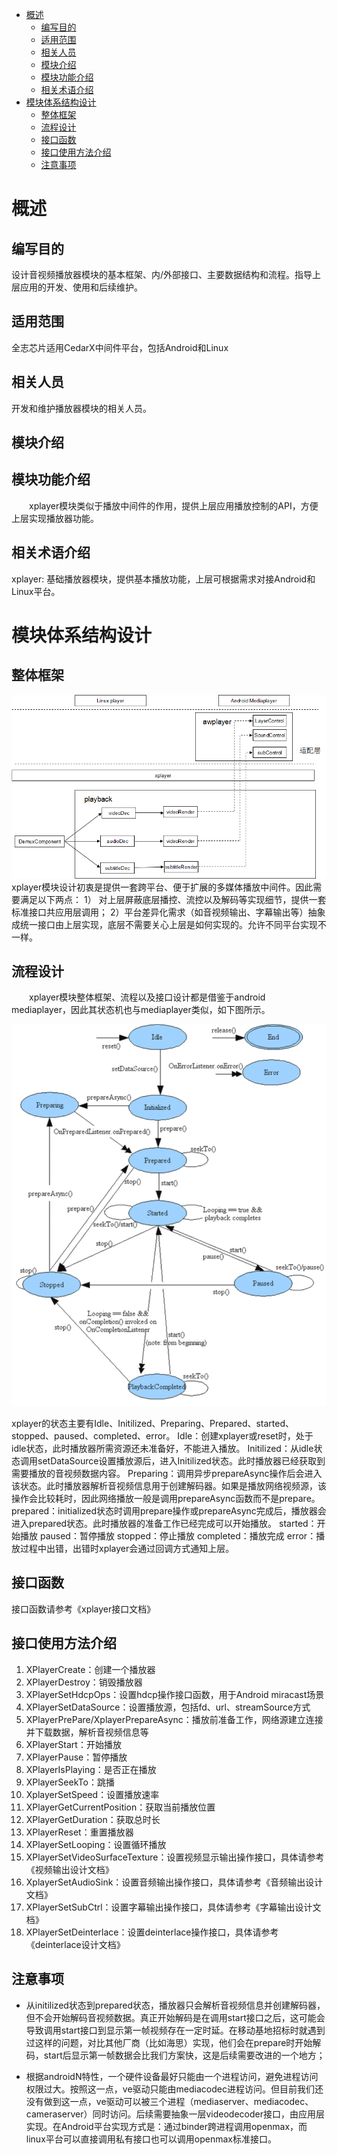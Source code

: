 - [概述](#概述)
  - [编写目的](#编写目的)
  - [适用范围](#适用范围)
  - [相关人员](#相关人员)
  - [模块介绍](#模块介绍)
  - [模块功能介绍](#模块功能介绍)
  - [相关术语介绍](#相关术语介绍)
- [模块体系结构设计](#模块体系结构设计)
  - [整体框架](#整体框架)
  - [流程设计](#流程设计)
  - [接口函数](#接口函数)
  - [接口使用方法介绍](#接口使用方法介绍)
  - [注意事项](#注意事项)

# 概述
## 编写目的
设计音视频播放器模块的基本框架、内/外部接口、主要数据结构和流程。指导上层应用的开发、使用和后续维护。
## 适用范围
全志芯片适用CedarX中间件平台，包括Android和Linux
## 相关人员
开发和维护播放器模块的相关人员。
## 模块介绍
## 模块功能介绍
　　xplayer模块类似于播放中间件的作用，提供上层应用播放控制的API，方便上层实现播放器功能。
## 相关术语介绍
xplayer: 基础播放器模块，提供基本播放功能，上层可根据需求对接Android和Linux平台。

# 模块体系结构设计
## 整体框架

  ![flow](figures/xplayer_struct.png)
  xplayer模块设计初衷是提供一套跨平台、便于扩展的多媒体播放中间件。因此需要满足以下两点：
 1） 对上层屏蔽底层播控、流控以及解码等实现细节，提供一套标准接口共应用层调用；
 2）平台差异化需求（如音视频输出、字幕输出等）抽象成统一接口由上层实现，底层不需要关心上层是如何实现的。允许不同平台实现不一样。
## 流程设计
　　xplayer模块整体框架、流程以及接口设计都是借鉴于android mediaplayer，因此其状态机也与mediaplayer类似，如下图所示。

  ![flow](figures/xplayer_status.png)

xplayer的状态主要有Idle、Initilized、Preparing、Prepared、started、stopped、paused、completed、error。
Idle：创建xplayer或reset时，处于idle状态，此时播放器所需资源还未准备好，不能进入播放。
Initilized：从idle状态调用setDataSource设置播放源后，进入Initilized状态。此时播放器已经获取到需要播放的音视频数据内容。
Preparing：调用异步prepareAsync操作后会进入该状态。此时播放器解析音视频信息用于创建解码器。如果是播放网络视频源，该操作会比较耗时，因此网络播放一般是调用prepareAsync函数而不是prepare。
prepared：initialized状态时调用prepare操作或prepareAsync完成后，播放器会进入prepared状态。此时播放器的准备工作已经完成可以开始播放。
started：开始播放
paused：暂停播放
stopped：停止播放
completed：播放完成
error：播放过程中出错，出错时xplayer会通过回调方式通知上层。
## 接口函数
接口函数请参考《xplayer接口文档》
## 接口使用方法介绍

1. XPlayerCreate：创建一个播放器
2. XPlayerDestroy：销毁播放器
3. XPlayerSetHdcpOps：设置hdcp操作接口函数，用于Android miracast场景
4. XPlayerSetDataSource：设置播放源，包括fd、url、streamSource方式
5. XPlayerPrePare/XplayerPrepareAsync：播放前准备工作，网络源建立连接并下载数据，解析音视频信息等
6. XPlayerStart：开始播放
7. XPlayerPause：暂停播放
8. XPlayerIsPlaying：是否正在播放
9. XPlayerSeekTo：跳播
10. XplayerSetSpeed：设置播放速率
11. XPlayerGetCurrentPosition：获取当前播放位置
12. XPlayerGetDuration：获取总时长
13. XPlayerReset：重置播放器
14. XPlayerSetLooping：设置循环播放
15. XPlayerSetVideoSurfaceTexture：设置视频显示输出操作接口，具体请参考《视频输出设计文档》
16. XplayerSetAudioSink：设置音频输出操作接口，具体请参考《音频输出设计文档》
17. XPlayerSetSubCtrl：设置字幕输出操作接口，具体请参考《字幕输出设计文档》
18. XPlayerSetDeinterlace：设置deinterlace操作接口，具体请参考《deinterlace设计文档》

## 注意事项
+ 从initilized状态到prepared状态，播放器只会解析音视频信息并创建解码器，但不会开始解码音视频数据。真正开始解码是在调用start接口之后，这可能会导致调用start接口到显示第一帧视频存在一定时延。在移动基地招标时就遇到过这样的问题，对比其他厂商（比如海思）实现，他们会在prepare时开始解码，start后显示第一帧数据会比我们方案快，这是后续需要改进的一个地方；

+ 根据androidN特性，一个硬件设备最好只能由一个进程访问，避免进程访问权限过大。按照这一点，ve驱动只能由mediacodec进程访问。但目前我们还没有做到这一点，ve驱动可以被三个进程（mediaserver、mediacodec、cameraserver）同时访问。后续需要抽象一层videodecoder接口，由应用层实现。在Android平台实现方式是：通过binder跨进程调用openmax，而linux平台可以直接调用私有接口也可以调用openmax标准接口。
